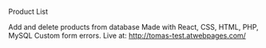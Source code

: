 Product List 


Add and delete products from database
Made with React, CSS, HTML, PHP, MySQL
Custom form errors.
Live at: http://tomas-test.atwebpages.com/
